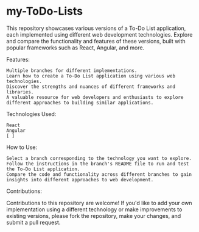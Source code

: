 # my-ToDo-Lists

This repository showcases various versions of a To-Do List application, each implemented using different web development technologies. Explore and compare the functionality and features of these versions, built with popular frameworks such as React, Angular, and more.

Features:

    Multiple branches for different implementations.
    Learn how to create a To-Do List application using various web technologies.
    Discover the strengths and nuances of different frameworks and libraries.
    A valuable resource for web developers and enthusiasts to explore different approaches to building similar applications.

Technologies Used:

    React
    Angular
    [ ]

How to Use:

    Select a branch corresponding to the technology you want to explore.
    Follow the instructions in the branch's README file to run and test the To-Do List application.
    Compare the code and functionality across different branches to gain insights into different approaches to web development.

Contributions:

Contributions to this repository are welcome! If you'd like to add your own implementation using a different technology or make improvements to existing versions, please fork the repository, make your changes, and submit a pull request.
